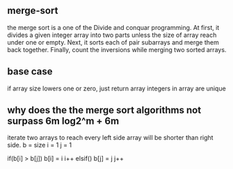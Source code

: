 ## merge-sort

the merge sort is a one of the Divide and conquar programming.
At first, it divides a given integer array into two parts unless the size of array reach under one or empty.
Next, it sorts each of pair subarrays and merge them back together.
Finally, count the inversions while merging two sorted arrays.

## base case

if array size lowers one or zero, just return array
integers in array are unique

## why does the the merge sort algorithms not surpass 6m log2^m + 6m

iterate two arrays to reach every left side array will be shorter than right side.
b = size
i = 1
j = 1

if(b[i] > b[j])
b[i] = i
i++
elsif()
b[j] = j
j++
